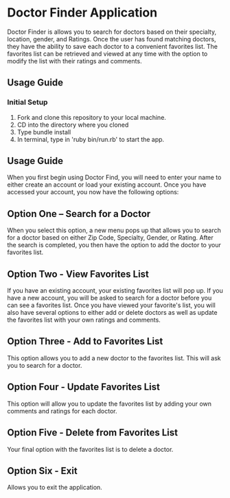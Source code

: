 # Doctor Finder Application 
Doctor Finder is allows you to search for doctors based on their specialty, location, gender, and Ratings. Once the user has found matching doctors, they have the ability to save each doctor to a convenient favorites list. The favorites list can be retrieved and viewed at any time with the option to modify the list with their ratings and comments. 

## Usage Guide

### Initial Setup

1. Fork and clone this repository to your local machine.
2. CD into the directory where you cloned
3. Type bundle install
4. In terminal, type in 'ruby bin/run.rb' to start the app.

## Usage Guide 
When you first begin using Doctor Find, you will need to enter your name to either create an account or load your existing account. Once you have accessed your account, you now have the following options:

## Option One – Search for a Doctor 
When you select this option, a new menu pops up that allows you to search for a doctor based on either Zip Code, Specialty, Gender, or Rating. After the search is completed, you then have the option to add the doctor to your favorites list. 

## Option Two - View Favorites List 
If you have an existing account, your existing favorites list will pop up. If you have a new account, you will be asked to search for a doctor before you can see a favorites list. Once you have viewed your favorite's list, you will also have several options to either add or delete doctors as well as update the favorites list with your own ratings and comments. 

## Option Three - Add to Favorites List
This option allows you to add a new doctor to the favorites list. This will ask you to search for a doctor. 

## Option Four - Update Favorites List 
This option will allow you to update the favorites list by adding your own comments and ratings for each doctor.  

## Option Five - Delete from Favorites List
Your final option with the favorites list is to delete a doctor. 

## Option Six - Exit
Allows you to exit the application. 


